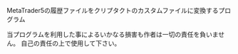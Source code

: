 MetaTrader5の履歴ファイルをクリプタクトのカスタムファイルに変換するプログラム


当プログラムを利用した事によるいかなる損害も作者は一切の責任を負いません。
自己の責任の上で使用して下さい。
